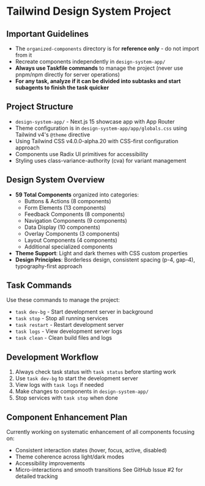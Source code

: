 # Tailwind Design System Project

## Important Guidelines
- The `organized-components` directory is for **reference only** - do not import from it
- Recreate components independently in `design-system-app/`
- **Always use Taskfile commands** to manage the project (never use pnpm/npm directly for server operations)
- **For any task, analyze if it can be divided into subtasks and start subagents to finish the task quicker**

## Project Structure
- `design-system-app/` - Next.js 15 showcase app with App Router
- Theme configuration is in `design-system-app/app/globals.css` using Tailwind v4's `@theme` directive
- Using Tailwind CSS v4.0.0-alpha.20 with CSS-first configuration approach
- Components use Radix UI primitives for accessibility
- Styling uses class-variance-authority (cva) for variant management

## Design System Overview
- **59 Total Components** organized into categories:
  - Buttons & Actions (8 components)
  - Form Elements (13 components)
  - Feedback Components (8 components)
  - Navigation Components (9 components)
  - Data Display (10 components)
  - Overlay Components (3 components)
  - Layout Components (4 components)
  - Additional specialized components
- **Theme Support**: Light and dark themes with CSS custom properties
- **Design Principles**: Borderless design, consistent spacing (p-4, gap-4), typography-first approach

## Task Commands
Use these commands to manage the project:
- `task dev-bg` - Start development server in background
- `task stop` - Stop all running services
- `task restart` - Restart development server
- `task logs` - View development server logs
- `task clean` - Clean build files and logs

## Development Workflow
1. Always check task status with `task status` before starting work
2. Use `task dev-bg` to start the development server
3. View logs with `task logs` if needed
4. Make changes to components in `design-system-app/`
5. Stop services with `task stop` when done

## Component Enhancement Plan
Currently working on systematic enhancement of all components focusing on:
- Consistent interaction states (hover, focus, active, disabled)
- Theme coherence across light/dark modes
- Accessibility improvements
- Micro-interactions and smooth transitions
See GitHub Issue #2 for detailed tracking